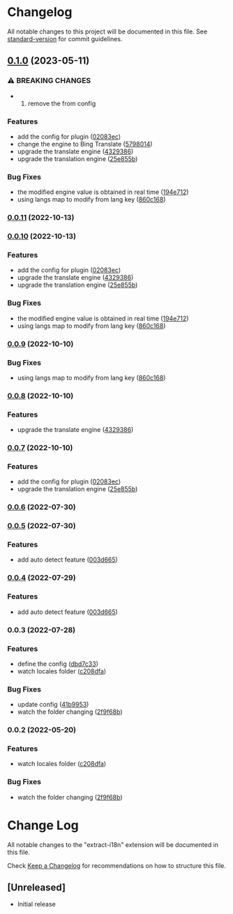 # Changelog

All notable changes to this project will be documented in this file. See [standard-version](https://github.com/conventional-changelog/standard-version) for commit guidelines.

## [0.1.0](https://github.com/heruiwoniou/extract-i18n/compare/v0.0.6...v0.1.0) (2023-05-11)

### ⚠ BREAKING CHANGES

- 1. remove the from config

### Features

- add the config for plugin ([02083ec](https://github.com/heruiwoniou/extract-i18n/commit/02083ec8697d2843fde0358e95d9d58d762949c5))
- change the engine to Bing Translate ([5798014](https://github.com/heruiwoniou/extract-i18n/commit/579801404395854d87944ea4030c9ea64486ad3a))
- upgrade the translate engine ([4329386](https://github.com/heruiwoniou/extract-i18n/commit/43293864214b5cdec55ca386ffb9abb4fb639ebe))
- upgrade the translation engine ([25e855b](https://github.com/heruiwoniou/extract-i18n/commit/25e855b62c0cbf84307c4e763830f8056e3e4261))

### Bug Fixes

- the modified engine value is obtained in real time ([194e712](https://github.com/heruiwoniou/extract-i18n/commit/194e7125d8380ba7a8b59b14e2c9d065ba6486bb))
- using langs map to modify from lang key ([860c168](https://github.com/heruiwoniou/extract-i18n/commit/860c16837512635e50187dc0da62e0fb66099f2f))

### [0.0.11](https://github.com/heruiwoniou/extract-i18n/compare/v0.0.10...v0.0.11) (2022-10-13)

### [0.0.10](https://github.com/heruiwoniou/extract-i18n/compare/v0.0.6...v0.0.10) (2022-10-13)

### Features

- add the config for plugin ([02083ec](https://github.com/heruiwoniou/extract-i18n/commit/02083ec8697d2843fde0358e95d9d58d762949c5))
- upgrade the translate engine ([4329386](https://github.com/heruiwoniou/extract-i18n/commit/43293864214b5cdec55ca386ffb9abb4fb639ebe))
- upgrade the translation engine ([25e855b](https://github.com/heruiwoniou/extract-i18n/commit/25e855b62c0cbf84307c4e763830f8056e3e4261))

### Bug Fixes

- the modified engine value is obtained in real time ([194e712](https://github.com/heruiwoniou/extract-i18n/commit/194e7125d8380ba7a8b59b14e2c9d065ba6486bb))
- using langs map to modify from lang key ([860c168](https://github.com/heruiwoniou/extract-i18n/commit/860c16837512635e50187dc0da62e0fb66099f2f))

### [0.0.9](https://github.com/heruiwoniou/extract-i18n/compare/v0.0.8...v0.0.9) (2022-10-10)

### Bug Fixes

- using langs map to modify from lang key ([860c168](https://github.com/heruiwoniou/extract-i18n/commit/860c16837512635e50187dc0da62e0fb66099f2f))

### [0.0.8](https://github.com/heruiwoniou/extract-i18n/compare/v0.0.7...v0.0.8) (2022-10-10)

### Features

- upgrade the translate engine ([4329386](https://github.com/heruiwoniou/extract-i18n/commit/43293864214b5cdec55ca386ffb9abb4fb639ebe))

### [0.0.7](https://github.com/heruiwoniou/extract-i18n/compare/v0.0.6...v0.0.7) (2022-10-10)

### Features

- add the config for plugin ([02083ec](https://github.com/heruiwoniou/extract-i18n/commit/02083ec8697d2843fde0358e95d9d58d762949c5))
- upgrade the translation engine ([25e855b](https://github.com/heruiwoniou/extract-i18n/commit/25e855b62c0cbf84307c4e763830f8056e3e4261))

### [0.0.6](https://github.com/heruiwoniou/extract-i18n/compare/v0.0.5...v0.0.6) (2022-07-30)

### [0.0.5](https://github.com/heruiwoniou/extract-i18n/compare/v0.0.3...v0.0.5) (2022-07-30)

### Features

- add auto detect feature ([003d665](https://github.com/heruiwoniou/extract-i18n/commit/003d6659fa770c6aee9a475efe206c62a14a968a))

### [0.0.4](https://github.com/heruiwoniou/extract-i18n/compare/v0.0.3...v0.0.4) (2022-07-29)

### Features

- add auto detect feature ([003d665](https://github.com/heruiwoniou/extract-i18n/commit/003d6659fa770c6aee9a475efe206c62a14a968a))

### 0.0.3 (2022-07-28)

### Features

- define the config ([dbd7c33](https://github.com/heruiwoniou/extract-i18n/commit/dbd7c3376e524d396fb013a4d41ec44f067f486e))
- watch locales folder ([c208dfa](https://github.com/heruiwoniou/extract-i18n/commit/c208dfac58848a22b91e1b9eec6711926512f072))

### Bug Fixes

- update config ([41b9953](https://github.com/heruiwoniou/extract-i18n/commit/41b9953d698fa0989b5a38b3ef1030c5ca861032))
- watch the folder changing ([2f9f68b](https://github.com/heruiwoniou/extract-i18n/commit/2f9f68bf9b9118a81a15e591b4053dec37618e50))

### 0.0.2 (2022-05-20)

### Features

- watch locales folder ([c208dfa](https://github.com/heruiwoniou/extract-i18n/commit/c208dfac58848a22b91e1b9eec6711926512f072))

### Bug Fixes

- watch the folder changing ([2f9f68b](https://github.com/heruiwoniou/extract-i18n/commit/2f9f68bf9b9118a81a15e591b4053dec37618e50))

# Change Log

All notable changes to the "extract-i18n" extension will be documented in this file.

Check [Keep a Changelog](http://keepachangelog.com/) for recommendations on how to structure this file.

## [Unreleased]

- Initial release
